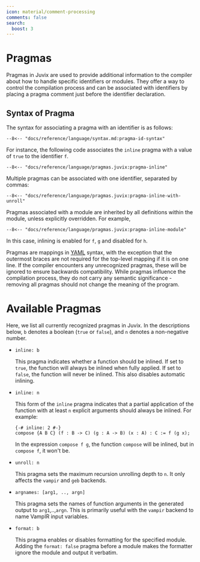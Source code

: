 ```yaml
---
icon: material/comment-processing
comments: false
search:
  boost: 3
---
```



# Pragmas

Pragmas in Juvix are used to provide additional information to the compiler
about how to handle specific identifiers or modules. They offer a way to control
the compilation process and can be associated with identifiers by placing a
pragma comment just before the identifier declaration.

## Syntax of Pragma

The syntax for associating a pragma with an identifier is as follows:

```juvix
--8<-- "docs/reference/language/syntax.md:pragma-id-syntax"
```

For instance, the following code associates the `inline` pragma with a value of
`true` to the identifier `f`.

```juvix
--8<-- "docs/reference/language/pragmas.juvix:pragma-inline"
```

Multiple pragmas can be associated with one identifier, separated by commas:

```juvix
--8<-- "docs/reference/language/pragmas.juvix:pragma-inline-with-unroll"
```

Pragmas associated with a module are inherited by all definitions within the
module, unless explicitly overridden. For example,

```juvix
--8<-- "docs/reference/language/pragmas.juvix:pragma-inline-module"
```

In this case, inlining is enabled for `f`, `g` and disabled for `h`.

Pragmas are mappings in [YAML](https://yaml.org/) syntax, with the exception
that the outermost braces are not required for the top-level mapping if it is on
one line. If the compiler encounters any unrecognized pragmas, these will be
ignored to ensure backwards compatibility. While pragmas influence the
compilation process, they do not carry any semantic significance - removing all
pragmas should not change the meaning of the program.

# Available Pragmas

Here, we list all currently recognized pragmas in Juvix. In the descriptions
below, `b` denotes a boolean (`true` or `false`), and `n` denotes a non-negative
number.

- `inline: b`

  This pragma indicates whether a function should be inlined. If set to `true`,
  the function will always be inlined when fully applied. If set to `false`, the
  function will never be inlined. This also disables automatic inlining.

- `inline: n`

  This form of the `inline` pragma indicates that a partial application of the
  function with at least `n` explicit arguments should always be inlined. For
  example:

  ```juvix
  {-# inline: 2 #-}
  compose {A B C} (f : B -> C) (g : A -> B) (x : A) : C := f (g x);
  ```

  In the expression `compose f g`, the function `compose` will be inlined, but
  in `compose f`, it won't be.

- `unroll: n`

  This pragma sets the maximum recursion unrolling depth to `n`. It only affects
  the `vampir` and `geb` backends.

- `argnames: [arg1, .., argn]`

  This pragma sets the names of function arguments in the generated output to
  `arg1`,..,`argn`. This is primarily useful with the `vampir` backend to name
  VampIR input variables.

- `format: b`

  This pragma enables or disables formatting for the specified module. Adding
  the `format: false` pragma before a module makes the formatter ignore the
  module and output it verbatim.
